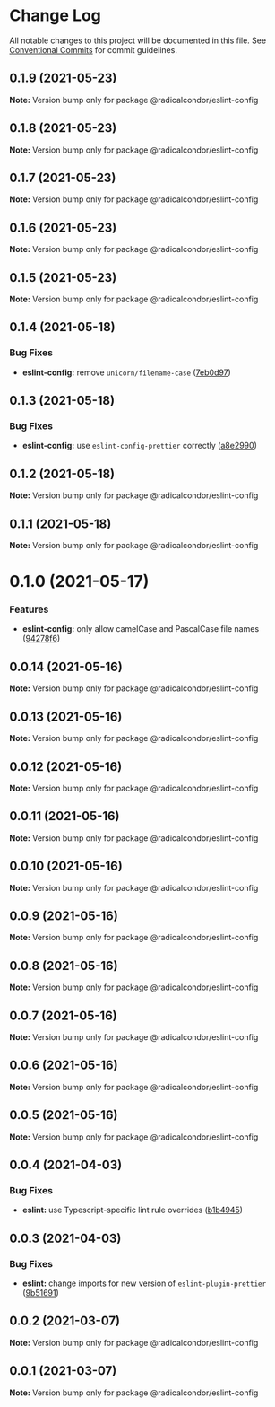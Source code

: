 # Change Log

All notable changes to this project will be documented in this file.
See [Conventional Commits](https://conventionalcommits.org) for commit guidelines.

## 0.1.9 (2021-05-23)

**Note:** Version bump only for package @radicalcondor/eslint-config





## 0.1.8 (2021-05-23)

**Note:** Version bump only for package @radicalcondor/eslint-config





## 0.1.7 (2021-05-23)

**Note:** Version bump only for package @radicalcondor/eslint-config





## 0.1.6 (2021-05-23)

**Note:** Version bump only for package @radicalcondor/eslint-config





## 0.1.5 (2021-05-23)

**Note:** Version bump only for package @radicalcondor/eslint-config





## 0.1.4 (2021-05-18)


### Bug Fixes

* **eslint-config:** remove `unicorn/filename-case` ([7eb0d97](https://github.com/radicalcondor/config/commit/7eb0d9736902157deb5df339148b7ff30d68ab0c))





## 0.1.3 (2021-05-18)


### Bug Fixes

* **eslint-config:** use `eslint-config-prettier` correctly ([a8e2990](https://github.com/radicalcondor/config/commit/a8e2990ebe0f023b7f894290650e35081ebdd05f))





## 0.1.2 (2021-05-18)

**Note:** Version bump only for package @radicalcondor/eslint-config





## 0.1.1 (2021-05-18)

**Note:** Version bump only for package @radicalcondor/eslint-config





# 0.1.0 (2021-05-17)


### Features

* **eslint-config:** only allow camelCase and PascalCase file names ([94278f6](https://github.com/radicalcondor/config/commit/94278f6637f55317b8f2d86257befcfa8ceb21d2))





## 0.0.14 (2021-05-16)

**Note:** Version bump only for package @radicalcondor/eslint-config





## 0.0.13 (2021-05-16)

**Note:** Version bump only for package @radicalcondor/eslint-config





## 0.0.12 (2021-05-16)

**Note:** Version bump only for package @radicalcondor/eslint-config





## 0.0.11 (2021-05-16)

**Note:** Version bump only for package @radicalcondor/eslint-config





## 0.0.10 (2021-05-16)

**Note:** Version bump only for package @radicalcondor/eslint-config





## 0.0.9 (2021-05-16)

**Note:** Version bump only for package @radicalcondor/eslint-config





## 0.0.8 (2021-05-16)

**Note:** Version bump only for package @radicalcondor/eslint-config





## 0.0.7 (2021-05-16)

**Note:** Version bump only for package @radicalcondor/eslint-config





## 0.0.6 (2021-05-16)

**Note:** Version bump only for package @radicalcondor/eslint-config





## 0.0.5 (2021-05-16)

**Note:** Version bump only for package @radicalcondor/eslint-config





## 0.0.4 (2021-04-03)


### Bug Fixes

* **eslint:** use Typescript-specific lint rule overrides ([b1b4945](https://github.com/radicalcondor/config/commit/b1b49459a5bf1bc7740ee0be11b534598bf3e3f9))





## 0.0.3 (2021-04-03)


### Bug Fixes

* **eslint:** change imports for new version of `eslint-plugin-prettier` ([9b51691](https://github.com/radicalcondor/config/commit/9b516912b2675d58d85d8393ca078fd63911285f))





## 0.0.2 (2021-03-07)

**Note:** Version bump only for package @radicalcondor/eslint-config





## 0.0.1 (2021-03-07)

**Note:** Version bump only for package @radicalcondor/eslint-config
